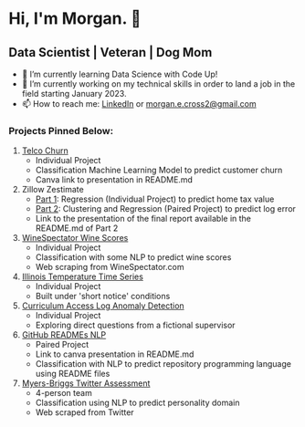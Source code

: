 # Hi, I'm Morgan. 👋

## Data Scientist  |  Veteran  |  Dog Mom

- 🌱 I’m currently learning Data Science with Code Up!
- 🔭 I’m currently working on my technical skills in order to land a job in the field starting January 2023.
- 📫 How to reach me: [LinkedIn](https://www.linkedin.com/in/morganecross/) or morgan.e.cross2@gmail.com



### Projects Pinned Below:
1. [Telco Churn](https://github.com/morgancross2/classification_project_telco)
    - Individual Project
    - Classification Machine Learning Model to predict customer churn
    - Canva link to presentation in README.md
2. Zillow Zestimate
    - [Part 1](https://github.com/morgancross2/regression_project_zillow): Regression (Individual Project) to predict home tax value
    - [Part 2](https://github.com/zillow-cluster-project/zillow-cluster-repo): Clustering and Regression (Paired Project) to predict log error
    - Link to the presentation of the final report available in the README.md of Part 2
3. [WineSpectator Wine Scores](https://github.com/morgancross2/wine_rankings_project)
    - Individual Project
    - Classification with some NLP to predict wine scores
    - Web scraping from WineSpectator.com
4. [Illinois Temperature Time Series](https://github.com/morgancross2/time_series_project_illinois_temperatures)
    - Individual Project
    - Built under 'short notice' conditions
5. [Curriculum Access Log Anomaly Detection](https://github.com/morgancross2/anomaly-detection-curriculum-project)
    - Individual Project
    - Exploring direct questions from a fictional supervisor
6. [GitHub READMEs NLP](https://github.com/github-readme-nlp-project/github-readme-nlp-project)
    - Paired Project
    - Link to canva presentation in README.md
    - Classification with NLP to predict repository programming language using README files
7. [Myers-Briggs Twitter Assessment](https://github.com/twitter-personality-predictor/capstone-project/blob/main/final_report.ipynb)
    - 4-person team
    - Classification using NLP to predict personality domain
    - Web scraped from Twitter
